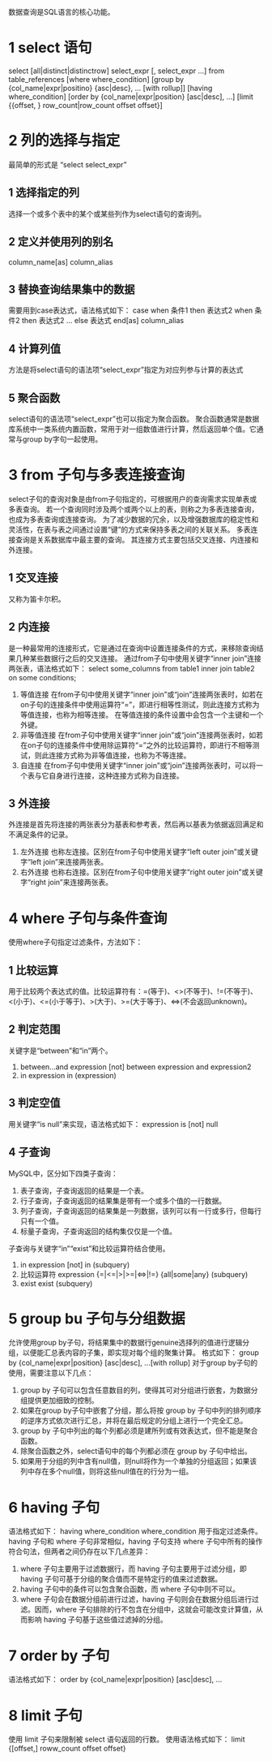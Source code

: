 数据查询是SQL语言的核心功能。

# 1 select 语句
select [all|distinct|distinctrow] select_expr [, select_expr ...] from table_references [where where_condition] [group by {col_name|expr|positino} {asc|desc}, ... [with rollup]] [having where_condition] [order by {col_name|expr|position} [asc|desc], ...] [limit {{offset, } row_count|row_count offset offset}]

# 2 列的选择与指定
最简单的形式是 “select select_expr”

## 1 选择指定的列
选择一个或多个表中的某个或某些列作为select语句的查询列。

## 2 定义并使用列的别名
column_name[as] column_alias

## 3 替换查询结果集中的数据
需要用到case表达式，语法格式如下：
case when 条件1 then 表达式2 when 条件2 then 表达式2 ... else 表达式 end[as] column_alias

## 4 计算列值
方法是将select语句的语法项“select_expr”指定为对应列参与计算的表达式

## 5 聚合函数
select语句的语法项“select_expr”也可以指定为聚合函数。
聚合函数通常是数据库系统中一类系统内置函数，常用于对一组数值进行计算，然后返回单个值。它通常与group by字句一起使用。

# 3 from 子句与多表连接查询
select子句的查询对象是由from子句指定的，可根据用户的查询需求实现单表或多表查询。
若一个查询同时涉及两个或两个以上的表，则称之为多表连接查询，也成为多表查询或连接查询。
为了减少数据的冗余，以及增强数据库的稳定性和灵活性，在表与表之间通过设置“键”的方式来保持多表之间的关联关系。
多表连接查询是关系数据库中最主要的查询。
其连接方式主要包括交叉连接、内连接和外连接。

## 1 交叉连接
又称为笛卡尔积。

## 2 内连接
是一种最常用的连接形式，它是通过在查询中设置连接条件的方式，来移除查询结果几种某些数据行之后的交叉连接。
通过from子句中使用关键字“inner join”连接两张表，语法格式如下：
select some_columns from table1 inner join table2 on some conditions;

1. 等值连接
在from子句中使用关键字“inner join”或“join”连接两张表时，如若在on子句的连接条件中使用运算符“=”，即进行相等性测试，则此连接方式称为等值连接，也称为相等连接。
在等值连接的条件设置中会包含一个主键和一个外键。
2. 非等值连接
在from子句中使用关键字“inner join”或“join”连接两张表时，如若在on子句的连接条件中使用除运算符“=”之外的比较运算符，即进行不相等测试，则此连接方式称为非等值连接，也称为不等连接。
3. 自连接
在from子句中使用关键字“inner join”或“join”连接两张表时，可以将一个表与它自身进行连接，这种连接方式称为自连接。

## 3 外连接
外连接是首先将连接的两张表分为基表和参考表，然后再以基表为依据返回满足和不满足条件的记录。

1. 左外连接
也称左连接。区别在from子句中使用关键字“left outer join”或关键字“left join”来连接两张表。
2. 右外连接
也称右连接。区别在from子句中使用关键字“right outer join”或关键字“right join”来连接两张表。

# 4 where 子句与条件查询
使用where子句指定过滤条件，方法如下：

## 1 比较运算
用于比较两个表达式的值。比较运算符有：=(等于)、<>(不等于)、!=(不等于)、<(小于)、<=(小于等于)、>(大于)、>=(大于等于)、<=>(不会返回unknown)。

## 2 判定范围
关键字是“between”和“in”两个。

1. between...and
expression [not] between expression and expression2
2. in
expression in (expression)

## 3 判定空值
用关键字“is null”来实现，语法格式如下：
expression is [not] null

## 4 子查询
MySQL中，区分如下四类子查询：

1. 表子查询，子查询返回的结果是一个表。
2. 行子查询，子查询返回的结果集是带有一个或多个值的一行数据。
3. 列子查询，子查询返回的结果集是一列数据，该列可以有一行或多行，但每行只有一个值。
4. 标量子查询，子查询返回的结构集仅仅是一个值。

子查询与关键字“in”“exist”和比较运算符结合使用。
1. in
expression [not] in (subquery)
2. 比较运算符
expression {=|<=|>|>=|<=>|!=} {all|some|any} (subquery)
3. exist
exist (subquery)

# 5 group bu 子句与分组数据
允许使用group by子句，将结果集中的数据行genuine选择列的值进行逻辑分组，以便能汇总表内容的子集，即实现对每个组的聚集计算。
格式如下：
group by {col_name|expr|position} [asc|desc], ...[with rollup]
对于group by子句的使用，需要注意以下几点：
1. group by 子句可以包含任意数目的列，使得其可对分组进行嵌套，为数据分组提供更加细致的控制。
2. 如果在group by子句中嵌套了分组，那么将按 group by 子句中列的排列顺序的逆序方式依次进行汇总，并将在最后规定的分组上进行一个完全汇总。
3. group by 子句中列出的每个列都必须是建所列或有效表达式，但不能是聚合函数。
4. 除聚合函数之外，select语句中的每个列都必须在 group by 子句中给出。
5. 如果用于分组的列中含有null值，则null将作为一个单独的分组返回；如果该列中存在多个null值，则将这些null值在的行分为一组。

# 6 having 子句
语法格式如下：
having where_condition
where_condition 用于指定过滤条件。
having 子句和 where 子句非常相似，having 子句支持 where 子句中所有的操作符合句法，但两者之间仍存在以下几点差异：

1. where 子句主要用于过滤数据行，而 having 子句主要用于过滤分组，即 having 子句可基于分组的聚合值而不是特定行的值来过滤数据。
2. having 子句中的条件可以包含聚合函数，而 where 子句中则不可以。
3. where 子句会在数据分组前进行过滤，having 子句则会在数据分组后进行过滤。因而，where 子句排除的行不包含在分组中，这就会可能改变计算值，从而影响 having 子句基于这些值过滤掉的分组。

# 7 order by 子句
语法格式如下：
order by {col_name|expr|position} [asc|desc], ...

# 8 limit 子句
使用 limit 子句来限制被 select 语句返回的行数。
使用语法格式如下：
limit {[offset,] roww_count offset offset}